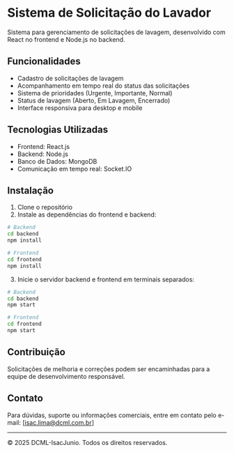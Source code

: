 # Sistema de Solicitação do Lavador

Sistema para gerenciamento de solicitações de lavagem, desenvolvido com React no frontend e Node.js no backend.

## Funcionalidades

- Cadastro de solicitações de lavagem
- Acompanhamento em tempo real do status das solicitações
- Sistema de prioridades (Urgente, Importante, Normal)
- Status de lavagem (Aberto, Em Lavagem, Encerrado)
- Interface responsiva para desktop e mobile

## Tecnologias Utilizadas

- Frontend: React.js
- Backend: Node.js
- Banco de Dados: MongoDB
- Comunicação em tempo real: Socket.IO

## Instalação

1. Clone o repositório
2. Instale as dependências do frontend e backend:
```bash
# Backend
cd backend
npm install

# Frontend
cd frontend
npm install
```

3. Inicie o servidor backend e frontend em terminais separados:
```bash
# Backend
cd backend
npm start

# Frontend
cd frontend
npm start
```

## Contribuição

Solicitações de melhoria e correções podem ser encaminhadas para a equipe de desenvolvimento responsável.

## Contato

Para dúvidas, suporte ou informações comerciais, entre em contato pelo e-mail: [isac.lima@dcml.com.br]

---

© 2025 DCML-IsacJunio. Todos os direitos reservados.
